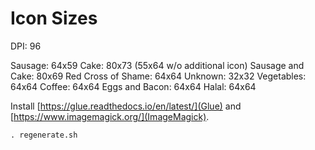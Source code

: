 # Icon Sizes

DPI: 96

Sausage: 64x59
Cake: 80x73 (55x64 w/o additional icon)
Sausage and Cake: 80x69
Red Cross of Shame: 64x64
Unknown: 32x32
Vegetables: 64x64
Coffee: 64x64
Eggs and Bacon: 64x64
Halal: 64x64

Install [https://glue.readthedocs.io/en/latest/](Glue) and [https://www.imagemagick.org/](ImageMagick).

```
. regenerate.sh
```
